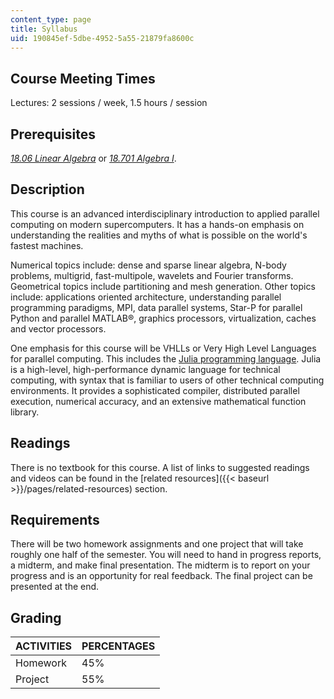 ```yaml
---
content_type: page
title: Syllabus
uid: 190845ef-5dbe-4952-5a55-21879fa8600c
---
```


Course Meeting Times
--------------------

Lectures: 2 sessions / week, 1.5 hours / session

Prerequisites
-------------

[_18.06 Linear Algebra_](/courses/18-06-linear-algebra-spring-2010/pages/index.htm) or [_18.701 Algebra I_](/courses/18-701-algebra-i-fall-2010/pages/index.htm).

Description
-----------

This course is an advanced interdisciplinary introduction to applied parallel computing on modern supercomputers. It has a hands-on emphasis on understanding the realities and myths of what is possible on the world's fastest machines.

Numerical topics include: dense and sparse linear algebra, N-body problems, multigrid, fast-multipole, wavelets and Fourier transforms. Geometrical topics include partitioning and mesh generation. Other topics include: applications oriented architecture, understanding parallel programming paradigms, MPI, data parallel systems, Star-P for parallel Python and parallel MATLAB®, graphics processors, virtualization, caches and vector processors.

One emphasis for this course will be VHLLs or Very High Level Languages for parallel computing. This includes the [Julia programming language](https://github.com/JuliaLang/julia). Julia is a high-level, high-performance dynamic language for technical computing, with syntax that is familiar to users of other technical computing environments. It provides a sophisticated compiler, distributed parallel execution, numerical accuracy, and an extensive mathematical function library.

Readings
--------

There is no textbook for this course. A list of links to suggested readings and videos can be found in the [related resources]({{< baseurl >}}/pages/related-resources) section.

Requirements
------------

There will be two homework assignments and one project that will take roughly one half of the semester. You will need to hand in progress reports, a midterm, and make final presentation. The midterm is to report on your progress and is an opportunity for real feedback. The final project can be presented at the end.

Grading
-------

| ACTIVITIES | PERCENTAGES |
| --- | --- |
| Homework | 45% |
| Project | 55%